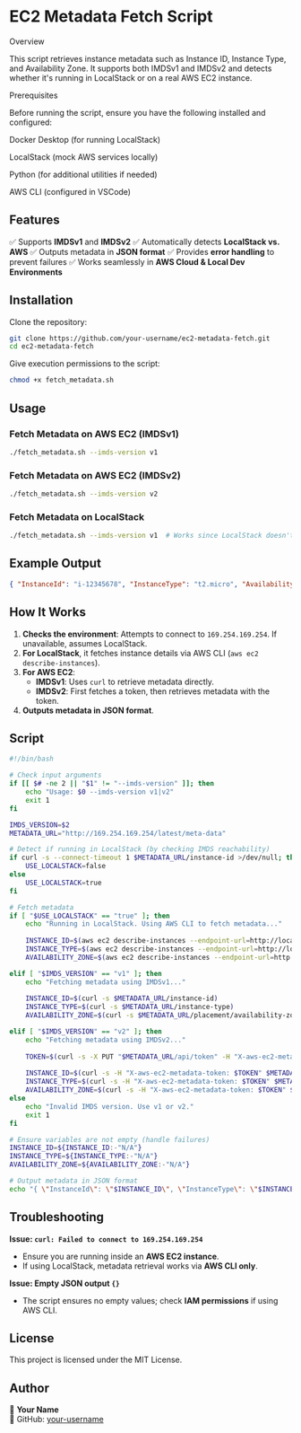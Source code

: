 # EC2 Metadata Fetch Script

Overview

This script retrieves instance metadata such as Instance ID, Instance Type, and Availability Zone. It supports both IMDSv1 and IMDSv2 and detects whether it's running in LocalStack or on a real AWS EC2 instance.

Prerequisites

Before running the script, ensure you have the following installed and configured:

Docker Desktop (for running LocalStack)

LocalStack (mock AWS services locally)

Python (for additional utilities if needed)

AWS CLI (configured in VSCode)

## Features
✅ Supports **IMDSv1** and **IMDSv2**
✅ Automatically detects **LocalStack vs. AWS**
✅ Outputs metadata in **JSON format**
✅ Provides **error handling** to prevent failures
✅ Works seamlessly in **AWS Cloud & Local Dev Environments**


## Installation
Clone the repository:
```sh
git clone https://github.com/your-username/ec2-metadata-fetch.git
cd ec2-metadata-fetch
```
Give execution permissions to the script:
```sh
chmod +x fetch_metadata.sh
```

## Usage
### Fetch Metadata on AWS EC2 (IMDSv1)
```sh
./fetch_metadata.sh --imds-version v1
```
### Fetch Metadata on AWS EC2 (IMDSv2)
```sh
./fetch_metadata.sh --imds-version v2
```
### Fetch Metadata on LocalStack
```sh
./fetch_metadata.sh --imds-version v1  # Works since LocalStack doesn't support IMDS
```

## Example Output
```json
{ "InstanceId": "i-12345678", "InstanceType": "t2.micro", "AvailabilityZone": "us-east-1a" }
```

## How It Works
1. **Checks the environment**: Attempts to connect to `169.254.169.254`. If unavailable, assumes LocalStack.
2. **For LocalStack**, it fetches instance details via AWS CLI (`aws ec2 describe-instances`).
3. **For AWS EC2**:
   - **IMDSv1**: Uses `curl` to retrieve metadata directly.
   - **IMDSv2**: First fetches a token, then retrieves metadata with the token.
4. **Outputs metadata in JSON format**.

## Script
```bash
#!/bin/bash

# Check input arguments
if [[ $# -ne 2 || "$1" != "--imds-version" ]]; then
    echo "Usage: $0 --imds-version v1|v2"
    exit 1
fi

IMDS_VERSION=$2
METADATA_URL="http://169.254.169.254/latest/meta-data"

# Detect if running in LocalStack (by checking IMDS reachability)
if curl -s --connect-timeout 1 $METADATA_URL/instance-id >/dev/null; then
    USE_LOCALSTACK=false
else
    USE_LOCALSTACK=true
fi

# Fetch metadata
if [ "$USE_LOCALSTACK" == "true" ]; then
    echo "Running in LocalStack. Using AWS CLI to fetch metadata..."
    
    INSTANCE_ID=$(aws ec2 describe-instances --endpoint-url=http://localhost:4566 --query "Reservations[*].Instances[*].InstanceId" --output text | head -n 1)
    INSTANCE_TYPE=$(aws ec2 describe-instances --endpoint-url=http://localhost:4566 --query "Reservations[*].Instances[*].InstanceType" --output text | head -n 1)
    AVAILABILITY_ZONE=$(aws ec2 describe-instances --endpoint-url=http://localhost:4566 --query "Reservations[*].Instances[*].Placement.AvailabilityZone" --output text | head -n 1)

elif [ "$IMDS_VERSION" == "v1" ]; then
    echo "Fetching metadata using IMDSv1..."
    
    INSTANCE_ID=$(curl -s $METADATA_URL/instance-id)
    INSTANCE_TYPE=$(curl -s $METADATA_URL/instance-type)
    AVAILABILITY_ZONE=$(curl -s $METADATA_URL/placement/availability-zone)

elif [ "$IMDS_VERSION" == "v2" ]; then
    echo "Fetching metadata using IMDSv2..."
    
    TOKEN=$(curl -s -X PUT "$METADATA_URL/api/token" -H "X-aws-ec2-metadata-token-ttl-seconds: 21600")
    
    INSTANCE_ID=$(curl -s -H "X-aws-ec2-metadata-token: $TOKEN" $METADATA_URL/instance-id)
    INSTANCE_TYPE=$(curl -s -H "X-aws-ec2-metadata-token: $TOKEN" $METADATA_URL/instance-type)
    AVAILABILITY_ZONE=$(curl -s -H "X-aws-ec2-metadata-token: $TOKEN" $METADATA_URL/placement/availability-zone)
else
    echo "Invalid IMDS version. Use v1 or v2."
    exit 1
fi

# Ensure variables are not empty (handle failures)
INSTANCE_ID=${INSTANCE_ID:-"N/A"}
INSTANCE_TYPE=${INSTANCE_TYPE:-"N/A"}
AVAILABILITY_ZONE=${AVAILABILITY_ZONE:-"N/A"}

# Output metadata in JSON format
echo "{ \"InstanceId\": \"$INSTANCE_ID\", \"InstanceType\": \"$INSTANCE_TYPE\", \"AvailabilityZone\": \"$AVAILABILITY_ZONE\" }"
```

## Troubleshooting
**Issue: `curl: Failed to connect to 169.254.169.254`**
- Ensure you are running inside an **AWS EC2 instance**.
- If using LocalStack, metadata retrieval works via **AWS CLI only**.

**Issue: Empty JSON output `{}`**
- The script ensures no empty values; check **IAM permissions** if using AWS CLI.

## License
This project is licensed under the MIT License.

## Author
👤 **Your Name**  
🔗 GitHub: [your-username](https://github.com/your-username)

